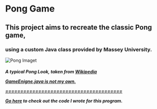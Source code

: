 # Pong Game
<h2>This project aims to recreate the classic Pong game,</h2>
<h3>using a custom Java class provided by Massey University.</h3>

![Pong Imaget](https://upload.wikimedia.org/wikipedia/commons/f/f8/Pong.png)
<h5>A typical Pong Look, taken from <a href="https://commons.wikimedia.org/wiki/File:Pong.png">Wikipedia</a</h5>
  
<p>GameEnigne.java is not my own.</p>
=======================================

Go <a href="https://github.com/Paraakie/Pong-Game/blob/master/PongGame/src/Pong.java">here</a> to check out the code I wrote for this program.
